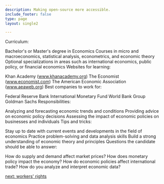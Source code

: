 ```yaml
---
description: Making open-source more accessible.
include_footer: false
type: page
layout: single2

---
```


<p>
Curriculum:

Bachelor's or Master's degree in Economics
Courses in micro and macroeconomics, statistical analysis, econometrics, and economic theory
Optional specializations in areas such as international economics, public policy, or financial economics
Websites for learning:

Khan Academy (www.khanacademy.org)
The Economist (www.economist.com)
The American Economic Association (www.aeaweb.org)
Best companies to work for:

Federal Reserve Bank
International Monetary Fund
World Bank Group
Goldman Sachs
Responsibilities:

Analyzing and forecasting economic trends and conditions
Providing advice on economic policy decisions
Assessing the impact of economic policies on businesses and individuals
Tips and tricks:

Stay up to date with current events and developments in the field of economics
Practice problem-solving and data analysis skills
Build a strong understanding of economic theory and principles
Questions the candidate should be able to answer:

How do supply and demand affect market prices?
How does monetary policy impact the economy?
How do economic policies affect international trade?
How do you analyze and interpret economic data?


<a href="https://workdojos.com/economists/rights">next: workers' rights</a>
